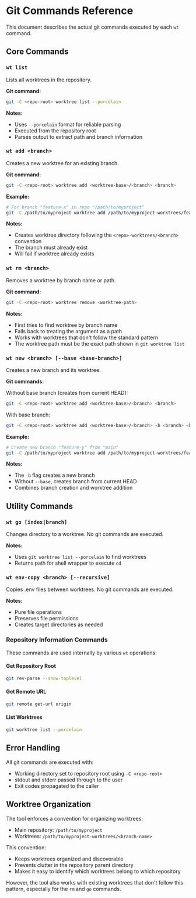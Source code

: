 # Git Commands Reference

This document describes the actual git commands executed by each `wt` command.

## Core Commands

### `wt list`
Lists all worktrees in the repository.

**Git command:**
```bash
git -C <repo-root> worktree list --porcelain
```

**Notes:**
- Uses `--porcelain` format for reliable parsing
- Executed from the repository root
- Parses output to extract path and branch information

### `wt add <branch>`
Creates a new worktree for an existing branch.

**Git command:**
```bash
git -C <repo-root> worktree add <worktree-base>/<branch> <branch>
```

**Example:**
```bash
# For branch "feature-x" in repo "/path/to/myproject"
git -C /path/to/myproject worktree add /path/to/myproject-worktrees/feature-x feature-x
```

**Notes:**
- Creates worktree directory following the `<repo>-worktrees/<branch>` convention
- The branch must already exist
- Will fail if worktree already exists

### `wt rm <branch>`
Removes a worktree by branch name or path.

**Git command:**
```bash
git -C <repo-root> worktree remove <worktree-path>
```

**Notes:**
- First tries to find worktree by branch name
- Falls back to treating the argument as a path
- Works with worktrees that don't follow the standard pattern
- The worktree path must be the exact path shown in `git worktree list`

### `wt new <branch> [--base <base-branch>]`
Creates a new branch and its worktree.

**Git commands:**

Without base branch (creates from current HEAD):
```bash
git -C <repo-root> worktree add <worktree-base>/<branch> <branch>
```

With base branch:
```bash
git -C <repo-root> worktree add <worktree-base>/<branch> -b <branch> <base-branch>
```

**Example:**
```bash
# Create new branch "feature-y" from "main"
git -C /path/to/myproject worktree add /path/to/myproject-worktrees/feature-y -b feature-y main
```

**Notes:**
- The `-b` flag creates a new branch
- Without `--base`, creates branch from current HEAD
- Combines branch creation and worktree addition

## Utility Commands

### `wt go [index|branch]`
Changes directory to a worktree. No git commands are executed.

**Notes:**
- Uses `git worktree list --porcelain` to find worktrees
- Returns path for shell wrapper to execute `cd`

### `wt env-copy <branch> [--recursive]`
Copies .env files between worktrees. No git commands are executed.

**Notes:**
- Pure file operations
- Preserves file permissions
- Creates target directories as needed

### Repository Information Commands

These commands are used internally by various `wt` operations:

#### Get Repository Root
```bash
git rev-parse --show-toplevel
```

#### Get Remote URL
```bash
git remote get-url origin
```

#### List Worktrees
```bash
git worktree list --porcelain
```

## Error Handling

All git commands are executed with:
- Working directory set to repository root using `-C <repo-root>`
- stdout and stderr passed through to the user
- Exit codes propagated to the caller

## Worktree Organization

The tool enforces a convention for organizing worktrees:
- Main repository: `/path/to/myproject`
- Worktrees: `/path/to/myproject-worktrees/<branch-name>`

This convention:
- Keeps worktrees organized and discoverable
- Prevents clutter in the repository parent directory
- Makes it easy to identify which worktrees belong to which repository

However, the tool also works with existing worktrees that don't follow this pattern, especially for the `rm` and `go` commands.